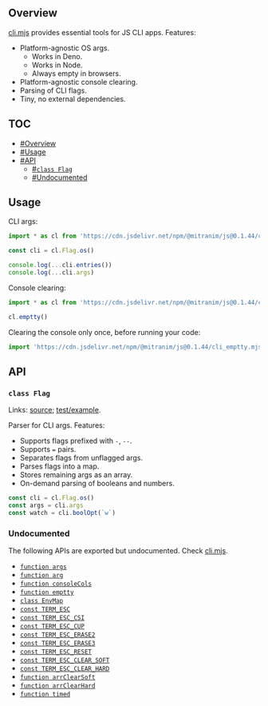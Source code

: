## Overview

[cli.mjs](../cli.mjs) provides essential tools for JS CLI apps. Features:

  * Platform-agnostic OS args.
    * Works in Deno.
    * Works in Node.
    * Always empty in browsers.
  * Platform-agnostic console clearing.
  * Parsing of CLI flags.
  * Tiny, no external dependencies.

## TOC

* [#Overview](#overview)
* [#Usage](#usage)
* [#API](#api)
  * [#`class Flag`](#class-flag)
  * [#Undocumented](#undocumented)

## Usage

CLI args:

```js
import * as cl from 'https://cdn.jsdelivr.net/npm/@mitranim/js@0.1.44/cli.mjs'

const cli = cl.Flag.os()

console.log(...cli.entries())
console.log(...cli.args)
```

Console clearing:

```js
import * as cl from 'https://cdn.jsdelivr.net/npm/@mitranim/js@0.1.44/cli.mjs'

cl.emptty()
```

Clearing the console only once, before running your code:

```js
import 'https://cdn.jsdelivr.net/npm/@mitranim/js@0.1.44/cli_emptty.mjs'
```

## API

### `class Flag`

Links: [source](../cli.mjs#L74); [test/example](../test/cli_test.mjs#L8).

Parser for CLI args. Features:

  * Supports flags prefixed with `-`, `--`.
  * Supports `=` pairs.
  * Separates flags from unflagged args.
  * Parses flags into a map.
  * Stores remaining args as an array.
  * On-demand parsing of booleans and numbers.

```js
const cli = cl.Flag.os()
const args = cli.args
const watch = cli.boolOpt(`w`)
```

### Undocumented

The following APIs are exported but undocumented. Check [cli.mjs](../cli.mjs).

  * [`function args`](../cli.mjs#L6)
  * [`function arg`](../cli.mjs#L11)
  * [`function consoleCols`](../cli.mjs#L13)
  * [`function emptty`](../cli.mjs#L33)
  * [`class EnvMap`](../cli.mjs#L141)
  * [`const TERM_ESC`](../cli.mjs#L175)
  * [`const TERM_ESC_CSI`](../cli.mjs#L178)
  * [`const TERM_ESC_CUP`](../cli.mjs#L181)
  * [`const TERM_ESC_ERASE2`](../cli.mjs#L185)
  * [`const TERM_ESC_ERASE3`](../cli.mjs#L189)
  * [`const TERM_ESC_RESET`](../cli.mjs#L193)
  * [`const TERM_ESC_CLEAR_SOFT`](../cli.mjs#L197)
  * [`const TERM_ESC_CLEAR_HARD`](../cli.mjs#L200)
  * [`function arrClearSoft`](../cli.mjs#L203)
  * [`function arrClearHard`](../cli.mjs#L208)
  * [`function timed`](../cli.mjs#L212)

